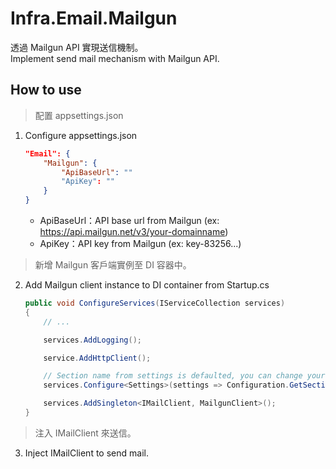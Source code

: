 # Infra.Email.Mailgun

透過 Mailgun API 實現送信機制。  
Implement send mail mechanism with Mailgun API.

## How to use

> 配置 appsettings.json

1. Configure appsettings.json

    ```json
    "Email": {
        "Mailgun": {
            "ApiBaseUrl": ""
            "ApiKey": ""
        }
    }
    ```

    - ApiBaseUrl：API base url from Mailgun (ex: https://api.mailgun.net/v3/your-domainname)
    - ApiKey：API key from Mailgun (ex: key-83256...)

> 新增 Mailgun 客戶端實例至 DI 容器中。

2. Add Mailgun client instance to DI container from Startup.cs

    ```csharp
    public void ConfigureServices(IServiceCollection services)
    {
        // ...

        services.AddLogging();

        service.AddHttpClient();

        // Section name from settings is defaulted, you can change your prefer naming, but field structure must be the same!
        services.Configure<Settings>(settings => Configuration.GetSection(Settings.SectionName).Bind(settings));

        services.AddSingleton<IMailClient, MailgunClient>();
    }
    ```

> 注入 IMailClient 來送信。

3. Inject IMailClient to send mail.
